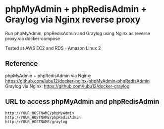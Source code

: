 # phpMyAdmin + phpRedisAdmin + Graylog via Nginx reverse proxy

Run phpMyAdmin, phpRedisAdmin and Graylog using Nginx as reverse proxy via docker-compose

Tested at AWS EC2 and RDS - Amazon Linux 2

## Reference
phpMyAdmin + phpRedisAdmin via Nginx: https://github.com/lubu12/docker-nginx-phpMyAdmin-phpRedisAdmin
Graylog via Nginx: https://github.com/lubu12/docker-graylog


## URL to access phpMyAdmin and phpRedisAdmin
```
http://YOUR_HOSTNAME/phpMyAdmin
http://YOUR_HOSTNAME/phpRedisAdmin
http://YOUR_HOSTNAME/graylog
```
